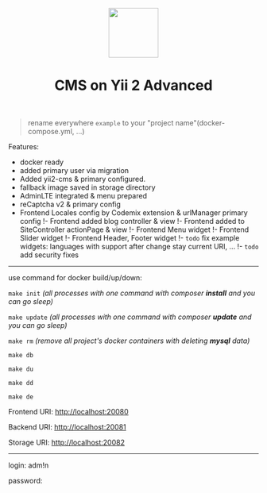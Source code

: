 <p align="center">
    <a href="#" target="_blank">
        <img src="https://avatars0.githubusercontent.com/u/993323" height="100px">
    </a>
    <h1 align="center">CMS on Yii 2 Advanced</h1>
    <br>
</p>

> rename everywhere `example` to your "project name"(docker-compose.yml, ...)

Features:
- docker ready
- added primary user via migration
- Added yii2-cms & primary configured.
- fallback image saved in storage directory
- AdminLTE integrated & menu prepared
- reCaptcha v2 & primary config
- Frontend Locales config by Codemix extension & urlManager primary config
!- Frontend added blog controller & view
!- Frontend added to SiteController actionPage & view
!- Frontend Menu widget
!- Frontend Slider widget 
!- Frontend Header, Footer widget 
!- ```todo``` fix example widgets: languages with support after change stay current URI, ...
!- ```todo``` add security fixes

---

use command for docker build/up/down:

```make init``` <em>(all processes with one command with composer <strong>install</strong> and you can go sleep)</em>

```make update``` <em>(all processes with one command with composer <strong>update</strong> and you can go sleep)</em>

```make rm``` <em>(remove all project's docker containers with deleting <strong>mysql</strong> data)</em>

```make db```

```make du```

```make dd```

```make de```

Frontend URI: [http://localhost:20080](localhost:20080)

Backend URI: [http://localhost:20081](localhost:20081)

Storage URI: [http://localhost:20082](localhost:20082)

---

login: adm!n

password: 
